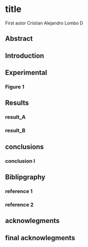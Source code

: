 # title
First autor Cristian Alejandro Lombo D

## Abstract

## Introduction

## Experimental 

### Figure 1

## Results

### result_A
### result_B

## conclusions

### conclusion I

## Biblipgraphy

### reference 1
### reference 2

## acknowlegments

## final acknowlegments
